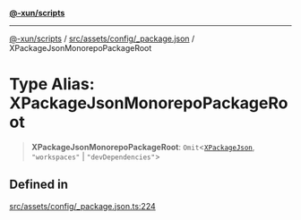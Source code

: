 [**@-xun/scripts**](../../../../../README.md)

***

[@-xun/scripts](../../../../../README.md) / [src/assets/config/\_package.json](../README.md) / XPackageJsonMonorepoPackageRoot

# Type Alias: XPackageJsonMonorepoPackageRoot

> **XPackageJsonMonorepoPackageRoot**: `Omit`\<[`XPackageJson`](XPackageJson.md), `"workspaces"` \| `"devDependencies"`\>

## Defined in

[src/assets/config/\_package.json.ts:224](https://github.com/Xunnamius/xscripts/blob/395ccb9751d5eb5067af3fe099bacae7d9b7a116/src/assets/config/_package.json.ts#L224)
